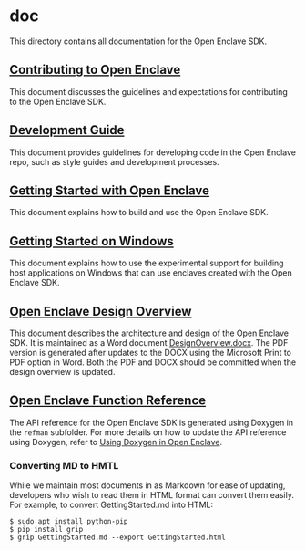 doc
===

This directory contains all documentation for the Open Enclave SDK.

[Contributing to Open Enclave](Contributing.md)
------------------------------

This document discusses the guidelines and expectations for contributing to the
Open Enclave SDK.

[Development Guide](DevelopmentGuide.md)
-------------------

This document provides guidelines for developing code in the Open Enclave repo,
such as style guides and development processes.

[Getting Started with Open Enclave](GettingStarted.md)
-----------------------------------

This document explains how to build and use the Open Enclave SDK.

[Getting Started on Windows](GettingStarted.windows.md)
-----------------------------------

This document explains how to use the experimental support for building host
applications on Windows that can use enclaves created with the Open Enclave
SDK.

[Open Enclave Design Overview](DesignOverview.pdf)
------------------------------

This document describes the architecture and design of the Open Enclave SDK.
It is maintained as a Word document [DesignOverview.docx](DesignOverview.docx).
The PDF version is generated after updates to the DOCX using the Microsoft
Print to PDF option in Word. Both the PDF and DOCX should be committed when the
design overview is updated.

[Open Enclave Function Reference](refman/md/index.md)
---------------------------------

The API reference for the Open Enclave SDK is generated using Doxygen in the
`refman` subfolder. For more details on how to update the API reference using
Doxygen, refer to [Using Doxygen in Open Enclave](doxygen-howto.md).

### Converting MD to HMTL

While we maintain most documents in as Markdown for ease of updating,
developers who wish to read them in HTML format can convert them easily.
For example, to convert GettingStarted.md into HTML:

```
$ sudo apt install python-pip
$ pip install grip
$ grip GettingStarted.md --export GettingStarted.html
```